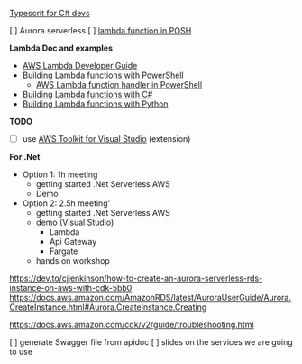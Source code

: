 <!-- https://docs.aws.amazon.com/toolkit-for-visual-studio/latest/user-guide/lambda-creating-project-in-visual-studio.html -->


[Typescrit for C# devs](https://www.youtube.com/watch?v=MRLUylSe6Dc)


[ ] Aurora serverless
[ ] [lambda function in POSH](https://github.com/awsdocs/aws-lambda-developer-guide/blob/main/sample-apps/blank-powershell/function/Handler.ps1)


**Lambda Doc and examples**
- [AWS Lambda Developer Guide](https://github.com/awsdocs/aws-lambda-developer-guide/blob/main/doc_source/index.md)
- [Building Lambda functions with PowerShell](https://github.com/awsdocs/aws-lambda-developer-guide/blob/main/sample-apps/blank-powershell/function/Handler.ps1)
  - [AWS Lambda function handler in PowerShell](https://github.com/awsdocs/aws-lambda-developer-guide/blob/main/doc_source/powershell-handler.md)
- [Building Lambda functions with C#](https://github.com/awsdocs/aws-lambda-developer-guide/blob/main/doc_source/lambda-csharp.md)
- [Building Lambda functions with Python](https://github.com/awsdocs/aws-lambda-developer-guide/blob/main/doc_source/lambda-python.md)




**TODO**
- [ ] use [AWS Toolkit for Visual Studio](https://aws.amazon.com/visualstudio/) (extension)


**For .Net**
- Option 1: 1h meeting 
  - getting started .Net Serverless AWS
  - Demo
- Option 2: 2.5h meeting'
  - getting started .Net Serverless AWS
  - demo (Visual Studio)
    - Lambda
    - Api Gateway
    - Fargate
  - hands on workshop


https://dev.to/cjjenkinson/how-to-create-an-aurora-serverless-rds-instance-on-aws-with-cdk-5bb0
https://docs.aws.amazon.com/AmazonRDS/latest/AuroraUserGuide/Aurora.CreateInstance.html#Aurora.CreateInstance.Creating

https://docs.aws.amazon.com/cdk/v2/guide/troubleshooting.html



[ ] generate Swagger file from apidoc
[ ] slides on the services we are going to use



